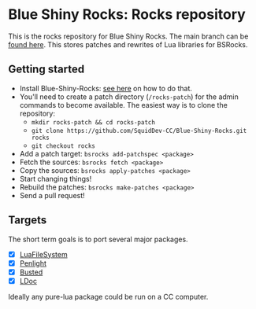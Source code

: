 # Blue Shiny Rocks: Rocks repository

This is the rocks repository for Blue Shiny Rocks.
The main branch can be [found here](https://github.com/SquidDev-CC/Blue-Shiny-Rocks).
This stores patches and rewrites of Lua libraries for BSRocks.

## Getting started
 - Install Blue-Shiny-Rocks: [see here](https://github.com/SquidDev-CC/Blue-Shiny-Rocks#patchspec) on how to do that.
 - You'll need to create a patch directory (`/rocks-patch`) for the admin commands to become available. The easiest way is to clone the repository:
   - `mkdir rocks-patch && cd rocks-patch`
   - `git clone https://github.com/SquidDev-CC/Blue-Shiny-Rocks.git rocks`
   - `git checkout rocks`
 - Add a patch target: `bsrocks add-patchspec <package>`
 - Fetch the sources: `bsrocks fetch <package>`
 - Copy the sources: `bsrocks apply-patches <package>`
 - Start changing things!
 - Rebuild the patches: `bsrocks make-patches <package>`
 - Send a pull request!

## Targets
The short term goals is to port several major packages.

 - [x] [LuaFileSystem](https://keplerproject.github.io/luafilesystem/)
 - [x] [Penlight](https://github.com/stevedonovan/Penlight)
 - [x] [Busted](https://github.com/Olivine-Labs/busted)
 - [x] [LDoc](https://github.com/stevedonovan/LDoc)

Ideally any pure-lua package could be run on a CC computer.
